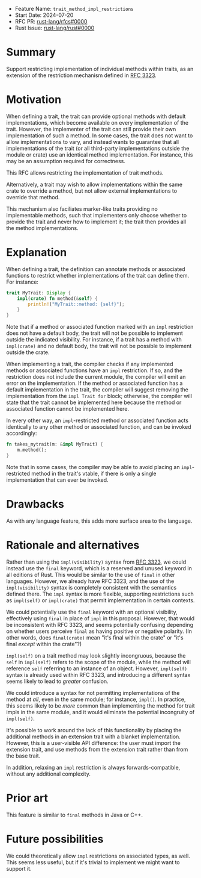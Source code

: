 - Feature Name: `trait_method_impl_restrictions`
- Start Date: 2024-07-20
- RFC PR: [rust-lang/rfcs#0000](https://github.com/rust-lang/rfcs/pull/0000)
- Rust Issue: [rust-lang/rust#0000](https://github.com/rust-lang/rust/issues/0000)

# Summary
[summary]: #summary

Support restricting implementation of individual methods within traits, as an
extension of the restriction mechanism defined in
[RFC 3323](https://rust-lang.github.io/rfcs/3323-restrictions.html).

# Motivation
[motivation]: #motivation

When defining a trait, the trait can provide optional methods with default
implementations, which become available on every implementation of the trait.
However, the implementer of the trait can still provide their own
implementation of such a method. In some cases, the trait does not want to
allow implementations to vary, and instead wants to guarantee that all
implementations of the trait (or all third-party implementations outside the
module or crate) use an identical method implementation. For instance, this may
be an assumption required for correctness.

This RFC allows restricting the implementation of trait methods.

Alternatively, a trait may wish to allow implementations within the same crate
to override a method, but not allow external implementations to override that
method.

This mechanism also faciliates marker-like traits providing no implementable
methods, such that implementers only choose whether to provide the trait and
never how to implement it; the trait then provides all the method
implementations.

# Explanation
[explanation]: #explanation

When defining a trait, the definition can annotate methods or associated
functions to restrict whether implementations of the trait can define them. For
instance:

```rust
trait MyTrait: Display {
    impl(crate) fn method(&self) {
        println!("MyTrait::method: {self}");
    }
}
```

Note that if a method or associated function marked with an `impl` restriction
does not have a default body, the trait will not be possible to implement
outside the indicated visibility. For instance, if a trait has a method with
`impl(crate)` and no default body, the trait will not be possible to implement
outside the crate.

When implementing a trait, the compiler checks if any implemented methods or
associated functions have an `impl` restriction. If so, and the restriction
does not include the current module, the compiler will emit an error on the
implementation. If the method or associated function has a default
implementation in the trait, the compiler will suggest removing the
implementation from the `impl Trait for` block; otherwise, the compiler will
state that the trait cannot be implemented here because the method or
associated function cannot be implemented here.

In every other way, an `impl`-restricted method or associated function acts
identically to any other method or associated function, and can be invoked
accordingly:

```rust
fn takes_mytrait(m: &impl MyTrait) {
    m.method();
}
```

Note that in some cases, the compiler may be able to avoid placing an
`impl`-restricted method in the trait's vtable, if there is only a single
implementation that can ever be invoked.

# Drawbacks
[drawbacks]: #drawbacks

As with any language feature, this adds more surface area to the language.

# Rationale and alternatives
[rationale-and-alternatives]: #rationale-and-alternatives

Rather than using the `impl(visibility)` syntax from
[RFC 3323](https://rust-lang.github.io/rfcs/3323-restrictions.html), we could
instead use the `final` keyword, which is a reserved and unused keyword in all
editions of Rust. This would be similar to the use of `final` in other
languages. However, we already have RFC 3323, and the use of the
`impl(visibility)` syntax is completely consistent with the semantics defined
there. The `impl` syntax is more flexible, supporting restrictions such as
`impl(self)` or `impl(crate)` that permit implementation in certain contexts.

We could potentially use the `final` keyword with an optional visibility,
effectively using `final` in place of `impl` in this proposal. However, that
would be inconsistent with RFC 3323, and seems potentially confusing depending
on whether users perceive `final` as having positive or negative polarity. (In
other words, does `final(crate)` mean "it's final within the crate" or "it's
final *except* within the crate"?)

`impl(self)` on a trait method may look slightly incongruous, because the
`self` in `impl(self)` refers to the scope of the module, while the method will
reference `self` referring to an instance of an object. However, `impl(self)`
syntax is already used within RFC 3323, and introducing a different syntax
seems likely to lead to *greater* confusion.

We could introduce a syntax for not permitting implementations of the method at
*all*, even in the same module; for instance, `impl()`. In practice, this seems
likely to be *more* common than implementing the method for trait impls in the
same module, and it would eliminate the potential incongruity of `impl(self)`.

It's possible to work around the lack of this functionality by placing the
additional methods in an extension trait with a blanket implementation.
However, this is a user-visible API difference: the user must import the
extension trait, and use methods from the extension trait rather than from the
base trait.

In addition, relaxing an `impl` restriction is always forwards-compatible,
without any additional complexity.

# Prior art
[prior-art]: #prior-art

This feature is similar to `final` methods in Java or C++.

# Future possibilities
[future-possibilities]: #future-possibilities

We could theoretically allow `impl` restrictions on associated types, as well.
This seems less useful, but if it's trivial to implement we might want to
support it.
